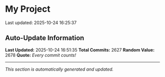 # My Project


Last updated: 2025-10-24 16:25:37










































































































































































































































































































































































































































































































































































































































































































































































































































































































































































































































































































































































































































































































































































































































































































































































































































































































































































































































































































































































































































































































































































































































































































































































































































































































































































































































































































































































































































































































































































































































































































































## Auto-Update Information

**Last Updated:** 2025-10-24 16:51:35
**Total Commits:** 2627
**Random Value:** 2678
**Quote:** _Every commit counts!_

---
_This section is automatically generated and updated._